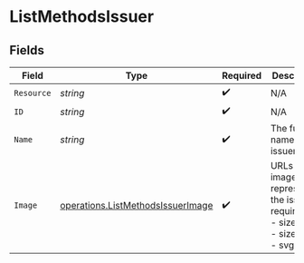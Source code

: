 # ListMethodsIssuer


## Fields

| Field                                                                                  | Type                                                                                   | Required                                                                               | Description                                                                            | Example                                                                                |
| -------------------------------------------------------------------------------------- | -------------------------------------------------------------------------------------- | -------------------------------------------------------------------------------------- | -------------------------------------------------------------------------------------- | -------------------------------------------------------------------------------------- |
| `Resource`                                                                             | *string*                                                                               | :heavy_check_mark:                                                                     | N/A                                                                                    | issuer                                                                                 |
| `ID`                                                                                   | *string*                                                                               | :heavy_check_mark:                                                                     | N/A                                                                                    | ideal_ABNANL2A                                                                         |
| `Name`                                                                                 | *string*                                                                               | :heavy_check_mark:                                                                     | The full name of the issuer.                                                           | ING Bank                                                                               |
| `Image`                                                                                | [operations.ListMethodsIssuerImage](../../models/operations/listmethodsissuerimage.md) | :heavy_check_mark:                                                                     | URLs of images representing the issuer.<br/>required:<br/>  - size1x<br/>  - size2x<br/>  - svg |                                                                                        |